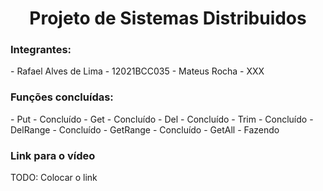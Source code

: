 <h1 align="center">Projeto de Sistemas Distribuidos</h1>

<h3>Integrantes:</h3>
 - Rafael Alves de Lima - 12021BCC035
 - Mateus Rocha - XXX

<h3>Funções concluídas:</h3>
 - Put - Concluído
 - Get - Concluído
 - Del - Concluído
 - Trim - Concluído
 - DelRange - Concluído
 - GetRange - Concluído
 - GetAll - Fazendo

<h3>Link para o vídeo</h3>
TODO: Colocar o link